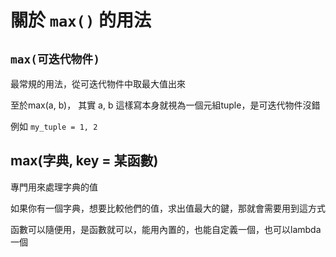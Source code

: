 # 關於 `max()` 的用法

## `max(可迭代物件)`
最常規的用法，從可迭代物件中取最大值出來

至於max(a, b)， 其實 a, b 這樣寫本身就視為一個元組tuple，是可迭代物件沒錯

例如 `my_tuple = 1, 2`

## max(字典, key = 某函數)
專門用來處理字典的值

如果你有一個字典，想要比較他們的值，求出值最大的鍵，那就會需要用到這方式

函數可以隨便用，是函數就可以，能用內置的，也能自定義一個，也可以lambda一個
